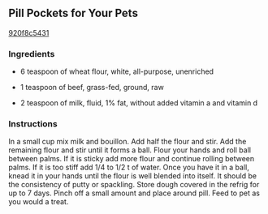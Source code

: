 ## Pill Pockets for Your Pets

[920f8c5431](http://www.food.com/recipe/pill-pockets-for-your-pets-470635)

### Ingredients

 - 6 teaspoon of wheat flour, white, all-purpose, unenriched

 - 1 teaspoon of beef, grass-fed, ground, raw

 - 2 teaspoon of milk, fluid, 1% fat, without added vitamin a and vitamin d

### Instructions

In a small cup mix milk and bouillon. Add half the flour and stir. Add the remaining flour and stir until it forms a ball. Flour your hands and roll ball between palms. If it is sticky add more flour and continue rolling between palms. If it is too stiff add 1/4 to 1/2 t of water. Once you have it in a ball, knead it in your hands until the flour is well blended into itself. It should be the consistency of putty or spackling. Store dough covered in the refrig for up to 7 days. Pinch off a small amount and place around pill. Feed to pet as you would a treat.